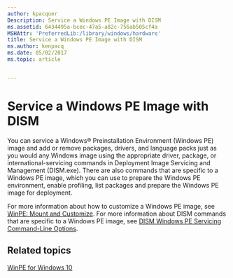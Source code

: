 ```yaml
---
author: kpacquer
Description: Service a Windows PE Image with DISM
ms.assetid: 6434495a-bcec-47a5-a82c-756ab505cf4a
MSHAttr: 'PreferredLib:/library/windows/hardware'
title: Service a Windows PE Image with DISM
ms.author: kenpacq
ms.date: 05/02/2017
ms.topic: article


---
```


# Service a Windows PE Image with DISM


You can service a Windows® Preinstallation Environment (Windows PE) image and add or remove packages, drivers, and language packs just as you would any Windows image using the appropriate driver, package, or international-servicing commands in Deployment Image Servicing and Management (DISM.exe). There are also commands that are specific to a Windows PE image, which you can use to prepare the Windows PE environment, enable profiling, list packages and prepare the Windows PE image for deployment.

For more information about how to customize a Windows PE image, see [WinPE: Mount and Customize](winpe-mount-and-customize.md). For more information about DISM commands that are specific to a Windows PE image, see [DISM Windows PE Servicing Command-Line Options](dism-windows-pe-servicing-command-line-options.md).

## <span id="related_topics"></span>Related topics


[WinPE for Windows 10](winpe-intro.md)

 

 






